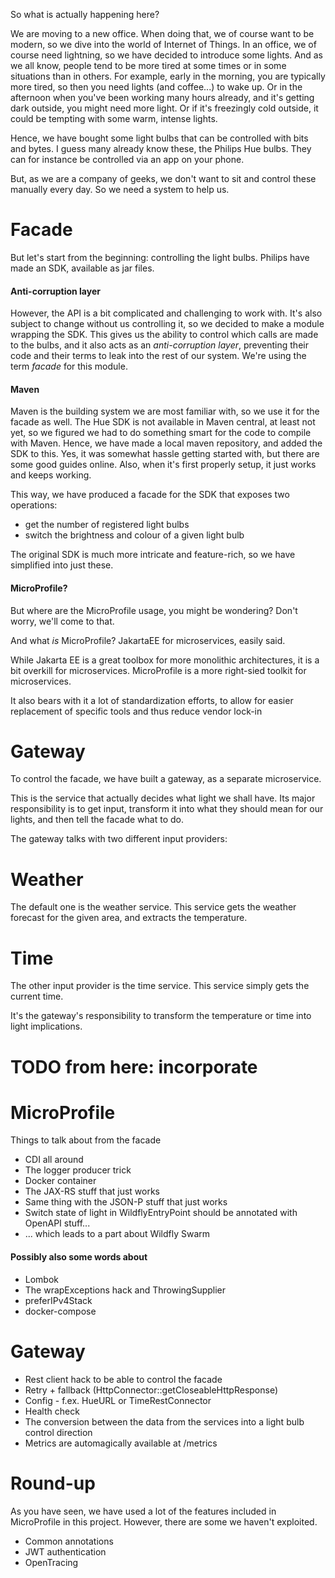 So what is actually happening here?

We are moving to a new office. When doing that, we of course want to be modern, so we dive into the world of Internet of Things. 
In an office, we of course need lightning, so we have decided to introduce some lights.
And as we all know, people tend to be more tired at some times or in some situations than in others.
For example, early in the morning, you are typically more tired, so then you need lights (and coffee...) to wake up. 
Or in the afternoon when you've been working many hours already, and it's getting dark outside, you might need more light.
Or if it's freezingly cold outside, it could be tempting with some warm, intense lights.

Hence, we have bought some light bulbs that can be controlled with bits and bytes. I guess many already know these, the Philips Hue bulbs.
They can for instance be controlled via an app on your phone.

But, as we are a company of geeks, we don't want to sit and control these manually every day. So we need a system to help us.

# Facade #
But let's start from the beginning: controlling the light bulbs. Philips have made an SDK, available as jar files.

#### Anti-corruption layer ####
However, the API is a bit complicated and challenging to work with. It's also subject to change without us controlling it, 
so we decided to make a module wrapping the SDK. This gives us the ability to control which calls are made to the bulbs, 
and it also acts as an _anti-corruption layer_, preventing their code and their terms to leak into the rest of our system. 
We're using the term _facade_ for this module.

#### Maven ####
Maven is the building system we are most familiar with, so we use it for the facade as well. The Hue SDK is not available in Maven central, 
at least not yet, so we figured we had to do something smart for the code to compile with Maven. Hence, we have made a local maven repository, 
and added the SDK to this. Yes, it was somewhat hassle getting started with, but there are some good guides online. 
Also, when it's first properly setup, it just works and keeps working.

This way, we have produced a facade for the SDK that exposes two operations: 
- get the number of registered light bulbs
- switch the brightness and colour of a given light bulb

The original SDK is much more intricate and feature-rich, so we have simplified into just these.


#### MicroProfile? ####
But where are the MicroProfile usage, you might be wondering? Don't worry, we'll come to that.

And what _is_ MicroProfile? JakartaEE for microservices, easily said.

While Jakarta EE is a great toolbox for more monolithic architectures, it is a bit overkill for microservices. 
MicroProfile is a more right-sied toolkit for microservices.
 
It also bears with it a lot of standardization efforts, to allow for easier replacement of specific tools 
and thus reduce vendor lock-in 


# Gateway #
To control the facade, we have built a gateway, as a separate microservice.

This is the service that actually decides what light we shall have. Its major responsibility is to get input, 
transform it into what they should mean for our lights, and then tell the facade what to do.

The gateway talks with two different input providers:

# Weather #
The default one is the weather service. This service gets the weather forecast for the given area, and extracts the temperature.

# Time #
The other input provider is the time service. This service simply gets the current time.

It's the gateway's responsibility to transform the temperature or time into light implications.


# TODO from here: incorporate #

# MicroProfile #

Things to talk about from the facade
* CDI all around
* The logger producer trick
* Docker container
* The JAX-RS stuff that just works
* Same thing with the JSON-P stuff that just works
* Switch state of light in WildflyEntryPoint should be annotated with OpenAPI stuff...
* ... which leads to a part about Wildfly Swarm


#### Possibly also some words about ####
* Lombok
* The wrapExceptions hack and ThrowingSupplier
* preferIPv4Stack
* docker-compose


# Gateway #
* Rest client hack to be able to control the facade
* Retry + fallback (HttpConnector::getCloseableHttpResponse)
* Config - f.ex. HueURL or TimeRestConnector
* Health check
* The conversion between the data from the services into a light bulb control direction
* Metrics are automagically available at /metrics



# Round-up #

As you have seen, we have used a lot of the features included in MicroProfile in this project. 
However, there are some we haven't exploited.
* Common annotations
* JWT authentication
* OpenTracing